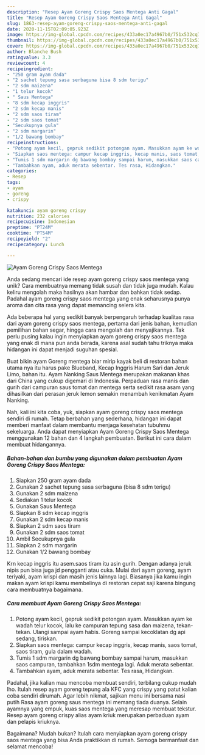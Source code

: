 ```yaml
---
description: "Resep Ayam Goreng Crispy Saos Mentega Anti Gagal"
title: "Resep Ayam Goreng Crispy Saos Mentega Anti Gagal"
slug: 1863-resep-ayam-goreng-crispy-saos-mentega-anti-gagal
date: 2020-11-15T02:09:05.923Z
image: https://img-global.cpcdn.com/recipes/433a0ec17a4967b0/751x532cq70/ayam-goreng-crispy-saos-mentega-foto-resep-utama.jpg
thumbnail: https://img-global.cpcdn.com/recipes/433a0ec17a4967b0/751x532cq70/ayam-goreng-crispy-saos-mentega-foto-resep-utama.jpg
cover: https://img-global.cpcdn.com/recipes/433a0ec17a4967b0/751x532cq70/ayam-goreng-crispy-saos-mentega-foto-resep-utama.jpg
author: Blanche Bush
ratingvalue: 3.3
reviewcount: 4
recipeingredient:
- "250 gram ayam dada"
- "2 sachet tepung sasa serbaguna bisa 8 sdm terigu"
- "2 sdm maizena"
- "1 telur kocok"
- " Saus Mentega"
- "8 sdm kecap inggris"
- "2 sdm kecap manis"
- "2 sdm saos tiram"
- "2 sdm saos tomat"
- "Secukupnya gula"
- "2 sdm margarin"
- "1/2 bawang bombay"
recipeinstructions:
- "Potong ayam kecil, gepruk sedikit potongan ayam. Masukkan ayam ke wadah telur kocok, lalu ke campuran tepung sasa dan maizena, tekan-tekan. Ulangi sampai ayam habis. Goreng sampai kecoklatan dg api sedang, tiriskan."
- "Siapkan saos mentega: campur kecap inggris, kecap manis, saos tomat, saos tiram, gula dalam wadah."
- "Tumis 1 sdm margarin dg bawang bombay sampai harum, masukkan saos campuran, tambahkan 1sdm mentega lagi. Aduk merata sebentar."
- "Tambahkan ayam, aduk merata sebentar. Tes rasa, Hidangkan."
categories:
- Resep
tags:
- ayam
- goreng
- crispy

katakunci: ayam goreng crispy 
nutrition: 232 calories
recipecuisine: Indonesian
preptime: "PT24M"
cooktime: "PT54M"
recipeyield: "2"
recipecategory: Lunch

---
```



![Ayam Goreng Crispy Saos Mentega](https://img-global.cpcdn.com/recipes/433a0ec17a4967b0/751x532cq70/ayam-goreng-crispy-saos-mentega-foto-resep-utama.jpg)

Anda sedang mencari ide resep ayam goreng crispy saos mentega yang unik? Cara membuatnya memang tidak susah dan tidak juga mudah. Kalau keliru mengolah maka hasilnya akan hambar dan bahkan tidak sedap. Padahal ayam goreng crispy saos mentega yang enak seharusnya punya aroma dan cita rasa yang dapat memancing selera kita.

Ada beberapa hal yang sedikit banyak berpengaruh terhadap kualitas rasa dari ayam goreng crispy saos mentega, pertama dari jenis bahan, kemudian pemilihan bahan segar, hingga cara mengolah dan menyajikannya. Tak perlu pusing kalau ingin menyiapkan ayam goreng crispy saos mentega yang enak di mana pun anda berada, karena asal sudah tahu triknya maka hidangan ini dapat menjadi suguhan spesial.

Buat bikin ayam Goreng mentega biar mirip kayak beli di restoran bahan utama nya itu harus pake Blueband, Kecap Inggris Harum Sari dan Jeruk Limo, bahan itu. Ayam Nanking Saus Mentega merupakan makanan khas dari China yang cukup digemari di Indonesia. Perpaduan rasa manis dan gurih dari campuran saus tomat dan mentega serta sedikit rasa asam yang dihasilkan dari perasan jeruk lemon semakin menambah kenikmatan Ayam Nanking.


Nah, kali ini kita coba, yuk, siapkan ayam goreng crispy saos mentega sendiri di rumah. Tetap berbahan yang sederhana, hidangan ini dapat memberi manfaat dalam membantu menjaga kesehatan tubuhmu sekeluarga. Anda dapat menyiapkan Ayam Goreng Crispy Saos Mentega menggunakan 12 bahan dan 4 langkah pembuatan. Berikut ini cara dalam membuat hidangannya.

<!--inarticleads1-->

##### Bahan-bahan dan bumbu yang digunakan dalam pembuatan Ayam Goreng Crispy Saos Mentega:

1. Siapkan 250 gram ayam dada
1. Gunakan 2 sachet tepung sasa serbaguna (bisa 8 sdm terigu)
1. Gunakan 2 sdm maizena
1. Sediakan 1 telur kocok
1. Gunakan  Saus Mentega
1. Siapkan 8 sdm kecap inggris
1. Gunakan 2 sdm kecap manis
1. Siapkan 2 sdm saos tiram
1. Gunakan 2 sdm saos tomat
1. Ambil Secukupnya gula
1. Siapkan 2 sdm margarin
1. Gunakan 1/2 bawang bombay


Krn kecap inggris itu asem.saos tiram itu asin gurih. Dengan adanya jeruk nipis pun bisa juga jd pengganti atau cuka. Mulai dari ayam goreng, ayam teriyaki, ayam krispi dan masih jenis lainnya lagi. Biasanya jika kamu ingin makan ayam krispi kamu membelinya di restoran cepat saji karena bingung cara membuatnya bagaimana. 

<!--inarticleads2-->

##### Cara membuat Ayam Goreng Crispy Saos Mentega:

1. Potong ayam kecil, gepruk sedikit potongan ayam. Masukkan ayam ke wadah telur kocok, lalu ke campuran tepung sasa dan maizena, tekan-tekan. Ulangi sampai ayam habis. Goreng sampai kecoklatan dg api sedang, tiriskan.
1. Siapkan saos mentega: campur kecap inggris, kecap manis, saos tomat, saos tiram, gula dalam wadah.
1. Tumis 1 sdm margarin dg bawang bombay sampai harum, masukkan saos campuran, tambahkan 1sdm mentega lagi. Aduk merata sebentar.
1. Tambahkan ayam, aduk merata sebentar. Tes rasa, Hidangkan.


Padahal, jika kalian mau mencoba membuat sendiri, terbilang cukup mudah lho. Itulah resep ayam goreng tepung ala KFC yang crispy yang patut kalian coba sendiri dirumah. Agar lebih nikmat, sajikan menu ini bersama nasi putih Rasa ayam goreng saus mentega ini memang tiada duanya. Selain ayamnya yang empuk, kuas saos mentega yang meresap membuat tekstur. Resep ayam goreng crispy alias ayam kriuk merupakan perbaduan ayam dan pelapis kriuknya. 

Bagaimana? Mudah bukan? Itulah cara menyiapkan ayam goreng crispy saos mentega yang bisa Anda praktikkan di rumah. Semoga bermanfaat dan selamat mencoba!
